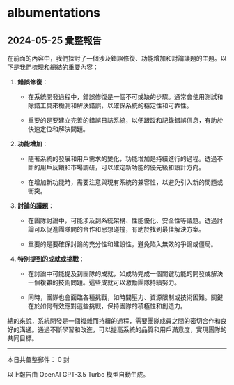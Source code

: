 # albumentations

## 2024-05-25 彙整報告

在前面的內容中，我們探討了一個涉及錯誤修復、功能增加和討論議題的主題。以下是我們梳理和總結的重要內容：



1. **錯誤修復**：

   - 在系統開發過程中，錯誤修復是一個不可或缺的步驟。通常會使用測試和除錯工具來檢測和解決錯誤，以確保系統的穩定性和可靠性。

   - 重要的是要建立完善的錯誤日誌系統，以便跟蹤和記錄錯誤信息，有助於快速定位和解決問題。



2. **功能增加**：

   - 隨著系統的發展和用戶需求的變化，功能增加是持續進行的過程。透過不斷的用戶反饋和市場調研，可以確定新功能的優先級和設計方向。

   - 在增加新功能時，需要注意與現有系統的兼容性，以避免引入新的問題或衝突。



3. **討論的議題**：

   - 在團隊討論中，可能涉及到系統架構、性能優化、安全性等議題。透過討論可以促進團隊間的合作和思想碰撞，有助於找到最佳解決方案。

   - 重要的是要確保討論的充分性和建設性，避免陷入無效的爭論或僵局。



4. **特別提到的成就或挑戰**：

   - 在討論中可能提及到團隊的成就，如成功完成一個關鍵功能的開發或解決一個複雜的技術問題。這些成就可以激勵團隊持續努力。

   - 同時，團隊也會面臨各種挑戰，如時間壓力、資源限制或技術困難。關鍵在於如何有效應對這些挑戰，保持團隊的積極性和創造力。



總的來說，系統開發是一個複雜而持續的過程，需要團隊成員之間的密切合作和良好的溝通。通過不斷學習和改進，可以提高系統的品質和用戶滿意度，實現團隊的共同目標。



---



本日共彙整郵件： 0 封



以上報告由 OpenAI GPT-3.5 Turbo 模型自動生成。